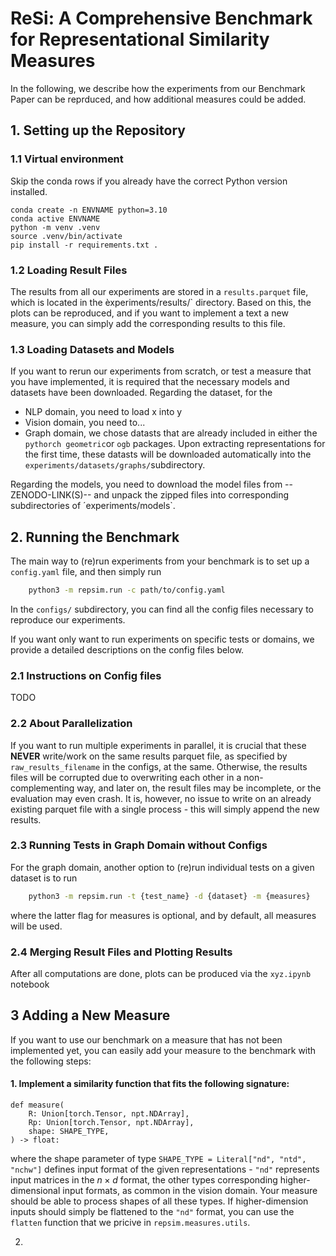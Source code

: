 # ReSi: A Comprehensive Benchmark for Representational Similarity Measures
In the following, we describe how the experiments from our Benchmark Paper can be reprduced, and how additional measures could be added.


## 1. Setting up the Repository

### 1.1 Virtual environment
Skip the conda rows if you already have the correct Python version installed.
```shell
conda create -n ENVNAME python=3.10
conda active ENVNAME
python -m venv .venv
source .venv/bin/activate
pip install -r requirements.txt .
```


### 1.2 Loading Result Files

The results from all our experiments are stored in a `results.parquet` file, which is located in the èxperiments/results/` directory. Based on this, the plots can be reproduced, and if you want to implement a text a new measure, you can simply add the corresponding results to this file.


### 1.3 Loading Datasets and Models

If you want to rerun our experiments from scratch, or test a measure that you have implemented, it is required that the necessary models and datasets have been downloaded.
Regarding the dataset, for the 
* NLP domain, you need to load x into y
* Vision domain, you need to...
* Graph domain, we chose datasts that are already included in either the `pythorch geometric`or `ogb` packages. Upon extracting representations for the first time, these datasts will be downloaded automatically into the `experiments/datasets/graphs/`subdirectory.

Regarding the models, you need to download the model files from --ZENODO-LINK(S)-- and unpack the zipped files into corresponding subdirectories of ´experiments/models`.


## 2. Running the Benchmark

The main way to (re)run experiments from your benchmark is to set up a `config.yaml` file, and then simply run
```bash
    python3 -m repsim.run -c path/to/config.yaml
```
In the `configs/` subdirectory, you can find all the config files necessary to reproduce our experiments. 

If you want only want to run experiments on specific tests or domains, we provide a detailed descriptions on the config files below.

### 2.1 Instructions on Config files

TODO

### 2.2 About Parallelization

If you want to run multiple experiments in parallel, it is crucial that these **NEVER** write/work on the same results parquet file, as specified by `raw_results_filename` in the configs, at the same. Otherwise, the results files will be corrupted due to overwriting each other in a non-complementing way, and later on, the result files may be incomplete, or the evaluation may even crash.
It is, however, no issue to write on an already existing parquet file with a single process - this will simply append the new results.

### 2.3 Running Tests in Graph Domain without Configs

For the graph domain, another option to (re)run individual tests on a given dataset is to run

```bash
    python3 -m repsim.run -t {test_name} -d {dataset} -m {measures}
```
where the latter flag for measures is optional, and by default, all measures will be used.


### 2.4 Merging Result Files and Plotting Results

After all computations are done, plots can be produced via the `xyz.ipynb` notebook


## 3 Adding a New Measure

If you want to use our benchmark on a measure that has not been implemented yet, you can easily add your measure to the benchmark with the following steps:

#### 1. Implement a similarity function that fits the following signature:
```
def measure(
    R: Union[torch.Tensor, npt.NDArray],
    Rp: Union[torch.Tensor, npt.NDArray],
    shape: SHAPE_TYPE,
) -> float:
```
where the shape parameter of type `SHAPE_TYPE = Literal["nd", "ntd", "nchw"]` defines input format of the given representations - `"nd"` represents input matrices in the $n \times d$ format, the other types corresponding higher-dimensional input formats, as common in the vision domain. Your measure should be able to process shapes of all these types. If higher-dimension inputs should simply be flattened to the `"nd"` format, you can use the `flatten` function that we pricive in `repsim.measures.utils`.



2. 
